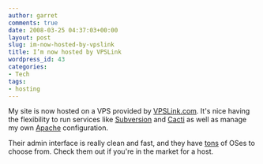 ```yaml
---
author: garret
comments: true
date: 2008-03-25 04:37:03+00:00
layout: post
slug: im-now-hosted-by-vpslink
title: I’m now hosted by VPSLink
wordpress_id: 43
categories:
- Tech
tags:
- hosting
---
```


My site is now hosted on a VPS provided by [VPSLink.com](http://vpslink.com/). It's nice having the flexibility to run services like [Subversion](http://subversion.tigris.org/) and [Cacti](http://www.cacti.net/) as well as manage my own [Apache](http://www.apache.org/) configuration.

Their admin interface is really clean and fast, and they have [tons](http://vpslink.com/compare/linux-vps-os/) of OSes to choose from. Check them out if you're in the market for a host.
